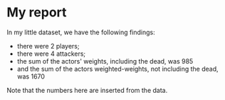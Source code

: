 
# My report

In my little dataset, we have the following findings:

* there were 2 players;
* there were 4 attackers;
* the sum of the actors' weights, including the dead, was 985
* and the sum of the actors weighted-weights, not including the dead, was 1670

Note that the numbers here are inserted from the data.

<!-- done -->
